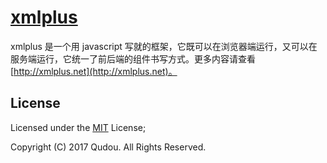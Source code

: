 # [xmlplus](http://xmlplus.net)

xmlplus 是一个用 javascript 写就的框架，它既可以在浏览器端运行，又可以在服务端运行，它统一了前后端的组件书写方式。更多内容请查看 [http://xmlplus.net](http://xmlplus.net)。

## License

Licensed under the [MIT](http://opensource.org/licenses/MIT) License;

Copyright (C) 2017 Qudou. All Rights Reserved.